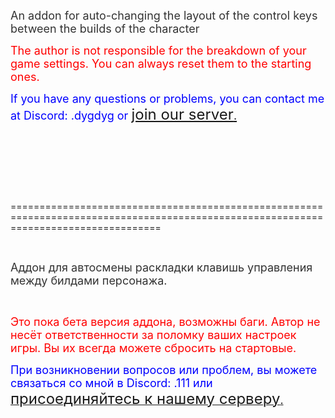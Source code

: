 <p><span style="color: #333333; font-size: 18px;">An addon for auto-changing the layout of the control keys between the builds of the character</span></p>
<p><span style="color: #ff0000; font-size: 18px;">The author is not responsible for the breakdown of your game settings. You can always reset them to the starting ones.</span></p>
<p><span style="color: #0000ff; font-size: 18px;">If you have any questions or problems, you can contact me at Discord: .dygdyg or <span style="font-size: 24px;"><a title="join our server" href="https://discord.gg/tExGGk7eB4">join our server<span style="font-size: 18px;">.</span></a></span></span></p>
<p>&nbsp;</p>
<p><br /><br /></p>
<p>&nbsp;</p>
<p>======================================================================================================================================</p>
<p>&nbsp;</p>
<p><span style="font-size: 18px; color: #333333;">Аддон для автосмены раскладки клавишь управления между билдами персонажа.</span></p>
<p>&nbsp;</p>
<p><span style="color: #ff0000; font-size: 18px;">Это пока бета версия аддона, возможны баги. Автор не несёт ответственности за поломку ваших настроек игры. Вы их всегда можете сбросить на стартовые.</span></p>
<p><span style="color: #0000ff; font-size: 18px;">При возникновении вопросов или проблем, вы можете связаться со мной в Discord: .111 или <a title="присоединяйтесь к нашему серверу" href="https://discord.gg/tExGGk7eB4"><span style="font-size: 24px;">присоединяйтесь к нашему серверу</span>.</a></span></p>
<p>&nbsp;</p>
<p>&nbsp;</p>
